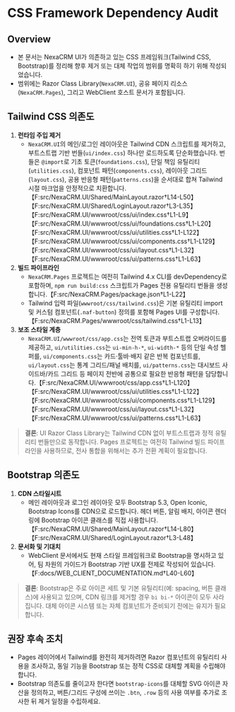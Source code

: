 # CSS Framework Dependency Audit

## Overview
- 본 문서는 NexaCRM UI가 의존하고 있는 CSS 프레임워크(Tailwind CSS, Bootstrap)를 정리해 향후 제거 또는 대체 작업의 범위를 명확히 하기 위해 작성되었습니다.
- 범위에는 Razor Class Library(`NexaCRM.UI`), 공유 페이지 리소스(`NexaCRM.Pages`), 그리고 WebClient 호스트 문서가 포함됩니다.

## Tailwind CSS 의존도
1. **런타임 주입 제거**
   - `NexaCRM.UI`의 메인/로그인 레이아웃은 Tailwind CDN 스크립트를 제거하고, 부트스트랩 기반 번들(`ui/index.css`) 하나만 로드하도록 단순화했습니다. 번들은 `@import`로 기초 토큰(`foundations.css`), 단일 책임 유틸리티(`utilities.css`), 컴포넌트 패턴(`components.css`), 레이아웃 그리드(`layout.css`), 공용 반응형 패턴(`patterns.css`)을 순서대로 합쳐 Tailwind 시절 마크업을 안정적으로 치환합니다.【F:src/NexaCRM.UI/Shared/MainLayout.razor†L14-L50】【F:src/NexaCRM.UI/Shared/LoginLayout.razor†L3-L35】【F:src/NexaCRM.UI/wwwroot/css/ui/index.css†L1-L9】【F:src/NexaCRM.UI/wwwroot/css/ui/foundations.css†L1-L20】【F:src/NexaCRM.UI/wwwroot/css/ui/utilities.css†L1-L122】【F:src/NexaCRM.UI/wwwroot/css/ui/components.css†L1-L129】【F:src/NexaCRM.UI/wwwroot/css/ui/layout.css†L1-L32】【F:src/NexaCRM.UI/wwwroot/css/ui/patterns.css†L1-L63】
2. **빌드 파이프라인**
   - `NexaCRM.Pages` 프로젝트는 여전히 Tailwind 4.x CLI를 devDependency로 포함하며, `npm run build:css` 스크립트가 Pages 전용 유틸리티 번들을 생성합니다.【F:src/NexaCRM.Pages/package.json†L1-L22】
   - Tailwind 입력 파일(`wwwroot/css/tailwind.css`)은 기본 유틸리티 import 및 커스텀 컴포넌트(`.naf-button`) 정의를 포함해 Pages UI를 구성합니다.【F:src/NexaCRM.Pages/wwwroot/css/tailwind.css†L1-L13】
3. **보조 스타일 계층**
   - `NexaCRM.UI/wwwroot/css/app.css`는 전역 토큰과 부트스트랩 오버라이드를 제공하고, `ui/utilities.css`는 `ui-min-h-*`, `ui-width-*` 등의 단일 속성 헬퍼를, `ui/components.css`는 카드·툴바·배지 같은 반복 컴포넌트를, `ui/layout.css`는 통계 그리드/패널 배치를, `ui/patterns.css`는 대시보드 사이드바/카드 그리드 등 페이지 전반에 공통으로 필요한 반응형 패턴을 담당합니다.【F:src/NexaCRM.UI/wwwroot/css/app.css†L1-L120】【F:src/NexaCRM.UI/wwwroot/css/ui/utilities.css†L1-L122】【F:src/NexaCRM.UI/wwwroot/css/ui/components.css†L1-L129】【F:src/NexaCRM.UI/wwwroot/css/ui/layout.css†L1-L32】【F:src/NexaCRM.UI/wwwroot/css/ui/patterns.css†L1-L63】

> **결론**: UI Razor Class Library는 Tailwind CDN 없이 부트스트랩과 정적 유틸리티 번들만으로 동작합니다. Pages 프로젝트는 여전히 Tailwind 빌드 파이프라인을 사용하므로, 전사 통합을 위해서는 추가 전환 계획이 필요합니다.

## Bootstrap 의존도
1. **CDN 스타일시트**
   - 메인 레이아웃과 로그인 레이아웃 모두 Bootstrap 5.3, Open Iconic, Bootstrap Icons를 CDN으로 로드합니다. 헤더 버튼, 알림 배지, 아이콘 렌더링에 Bootstrap 아이콘 클래스를 직접 사용합니다.【F:src/NexaCRM.UI/Shared/MainLayout.razor†L14-L80】【F:src/NexaCRM.UI/Shared/LoginLayout.razor†L3-L48】
2. **문서화 및 기대치**
   - WebClient 문서에서도 현재 스타일 프레임워크로 Bootstrap을 명시하고 있어, 팀 차원의 가이드가 Bootstrap 기반 UX를 전제로 작성되어 있습니다.【F:docs/WEB_CLIENT_DOCUMENTATION.md†L40-L60】

> **결론**: Bootstrap은 주로 아이콘 세트 및 기본 유틸리티(예: spacing, 버튼 클래스)에 사용되고 있으며, CDN 링크를 제거할 경우 `bi bi-*` 아이콘이 모두 사라집니다. 대체 아이콘 시스템 또는 자체 컴포넌트가 준비되기 전에는 유지가 필요합니다.

## 권장 후속 조치
- Pages 레이어에서 Tailwind를 완전히 제거하려면 Razor 컴포넌트의 유틸리티 사용을 조사하고, 동일 기능을 Bootstrap 또는 정적 CSS로 대체할 계획을 수립해야 합니다.
- Bootstrap 의존도를 줄이고자 한다면 `bootstrap-icons`를 대체할 SVG 아이콘 자산을 정의하고, 버튼/그리드 구성에 쓰이는 `.btn`, `.row` 등의 사용 여부를 추가로 조사한 뒤 제거 일정을 수립하세요.
